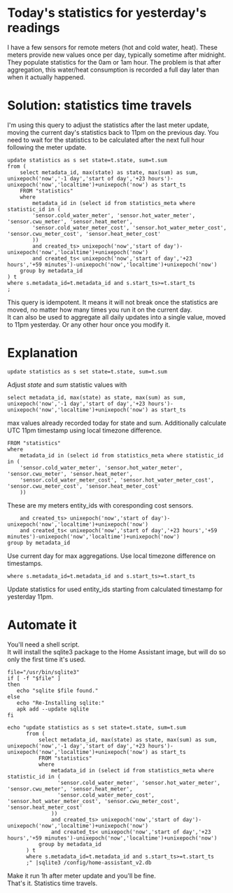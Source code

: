 # Today's statistics for yesterday's readings

I have a few sensors for remote meters (hot and cold water, heat). These meters provide new values once per day, typically sometime after midnight. They populate statistics for the 0am or 1am hour. The problem is that after aggregation, this water/heat consumption is recorded a full day later than when it actually happened.

# Solution: statistics time travels
I'm using this query to adjust the statistics after the last meter update, moving the current day's statistics back to 11pm on the previous day. You need to wait for the statistics to be calculated after the next full hour following the meter update.

```
update statistics as s set state=t.state, sum=t.sum
from (
    select metadata_id, max(state) as state, max(sum) as sum, unixepoch('now','-1 day','start of day','+23 hours')-unixepoch('now','localtime')+unixepoch('now') as start_ts
    FROM "statistics"
    where
        metadata_id in (select id from statistics_meta where statistic_id in (
        'sensor.cold_water_meter', 'sensor.hot_water_meter', 'sensor.cwu_meter', 'sensor.heat_meter',
        'sensor.cold_water_meter_cost', 'sensor.hot_water_meter_cost', 'sensor.cwu_meter_cost', 'sensor.heat_meter_cost'
        ))
        and created_ts> unixepoch('now','start of day')-unixepoch('now','localtime')+unixepoch('now') 
        and created_ts< unixepoch('now','start of day','+23 hours','+59 minutes')-unixepoch('now','localtime')+unixepoch('now')
    group by metadata_id
) t
where s.metadata_id=t.metadata_id and s.start_ts>=t.start_ts
;
```
This query is idempotent. It means it will not break once the statistics are moved, no matter how many times you run it on the current day.\
It can also be used to aggregate all daily updates into a single value, moved to 11pm yesterday. Or any other hour once you modify it.
# Explanation
```
update statistics as s set state=t.state, sum=t.sum
```
Adjust _state_ and _sum_ statistic values with

```
select metadata_id, max(state) as state, max(sum) as sum, unixepoch('now','-1 day','start of day','+23 hours')-unixepoch('now','localtime')+unixepoch('now') as start_ts
```
max values already recorded today for state and sum. Additionally calculate UTC 11pm timestamp using local timezone difference.

```
FROM "statistics"
where
    metadata_id in (select id from statistics_meta where statistic_id in (
    'sensor.cold_water_meter', 'sensor.hot_water_meter', 'sensor.cwu_meter', 'sensor.heat_meter',
    'sensor.cold_water_meter_cost', 'sensor.hot_water_meter_cost', 'sensor.cwu_meter_cost', 'sensor.heat_meter_cost'
    ))
```
These are my meters entity_ids with coresponding cost sensors.

```
    and created_ts> unixepoch('now','start of day')-unixepoch('now','localtime')+unixepoch('now') 
    and created_ts< unixepoch('now','start of day','+23 hours','+59 minutes')-unixepoch('now','localtime')+unixepoch('now')
group by metadata_id
```
Use current day for max aggregations. Use local timezone difference on timestamps.

```
where s.metadata_id=t.metadata_id and s.start_ts>=t.start_ts
```
Update statistics for used entity_ids starting from calculated timestamp for yesterday 11pm.

# Automate it
You'll need a shell script.\
It will install the sqlite3 package to the Home Assistant image, but will do so only the first time it's used.
```
file="/usr/bin/sqlite3"
if [ -f "$file" ]
then
   echo "sqlite $file found."
else
   echo "Re-Installing sqlite:"
   apk add --update sqlite
fi

echo "update statistics as s set state=t.state, sum=t.sum
      from (
          select metadata_id, max(state) as state, max(sum) as sum, unixepoch('now','-1 day','start of day','+23 hours')-unixepoch('now','localtime')+unixepoch('now') as start_ts
          FROM "statistics"
          where
              metadata_id in (select id from statistics_meta where statistic_id in (
                'sensor.cold_water_meter', 'sensor.hot_water_meter', 'sensor.cwu_meter', 'sensor.heat_meter',
                'sensor.cold_water_meter_cost', 'sensor.hot_water_meter_cost', 'sensor.cwu_meter_cost', 'sensor.heat_meter_cost'
              ))
              and created_ts> unixepoch('now','start of day')-unixepoch('now','localtime')+unixepoch('now') 
              and created_ts< unixepoch('now','start of day','+23 hours','+59 minutes')-unixepoch('now','localtime')+unixepoch('now')
          group by metadata_id
      ) t
      where s.metadata_id=t.metadata_id and s.start_ts>=t.start_ts
      ;" |sqlite3 /config/home-assistant_v2.db
```
Make it run 1h after meter update and you'll be fine.\
That's it. Statistics time travels.
